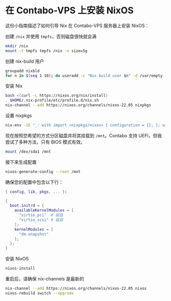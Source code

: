 # 在 Contabo-VPS 上安装 NixOS

这份小指南描述了如何引导 Nix 在 Contabo-VPS 服务器上安装 NixOS：

创建 `/nix` 并使用 `tmpfs`，否则磁盘很快就会满

```bash
mkdir /nix
mount -t tmpfs tmpfs /nix -o size=5g
```

创建 nix-build 用户

```bash
groupadd nixbld
for n in $(seq 1 10); do useradd -c "Nix build user $n" -d /var/empty -g nixbld -G nixbld -M -N -r -s "$(command -v nologin)" "nixbld$n"; done
```

安装 Nix

```bash
bash <(curl -L https://nixos.org/nix/install)
. $HOME/.nix-profile/etc/profile.d/nix.sh
nix-channel --add https://nixos.org/channels/nixos-22.05 nixpkgs
```

设置 nixpkgs

```bash
nix-env -iE "_: with import <nixpkgs/nixos> { configuration = {}; }; with config.system.build; [ nixos-generate-config nixos-install nixos-enter manual.manpages ]"
```

现在按照您希望的方式分区磁盘并将其挂载到 `/mnt`。Contabo 支持 UEFI，但我尝试了多种方法，只有 BIOS 模式有效。

```bash
mount /dev/sda1 /mnt
```

接下来生成配置

```bash
nixos-generate-config --root /mnt
```

确保您的配置中包含以下行：

```nix
{ config, lib, pkgs, ... }:

{
  boot.initrd = {
    availableKernelModules = [
      "virtio_pci"  # 磁盘
      "virtio_scsi" # 磁盘
    ];
    kernelModules = [
      "dm-snapshot"
    ];
  };
}
```

安装 NixOS

```bash
nixos-install
```

重启后，请确保 nix-channels 是最新的

```bash
nix-channel --add https://nixos.org/channels/nixos-22.05 nixos
nixos-rebuild switch --upgrade
```